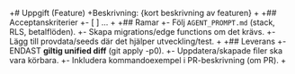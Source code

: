+# Uppgift (Feature)
+Beskrivning: {kort beskrivning av featuren}
+
+## Acceptanskriterier
+- [ ] …
+
+## Ramar
+- Följ `AGENT_PROMPT.md` (stack, RLS, betalflöden).
+- Skapa migrations/edge functions om det krävs.
+- Lägg till provdata/seeds där det hjälper utveckling/test.
+
+## Leverans
+- ENDAST **giltig unified diff** (git apply -p0).
+- Uppdatera/skapade filer ska vara körbara.
+- Inkludera kommandoexempel i PR-beskrivning (om PR).
+

